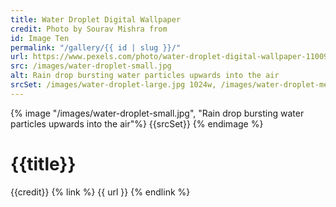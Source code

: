 ```yaml
---
title: Water Droplet Digital Wallpaper
credit: Photo by Sourav Mishra from
id: Image Ten
permalink: "/gallery/{{ id | slug }}/"
url: https://www.pexels.com/photo/water-droplet-digital-wallpaper-1100946/
src: /images/water-droplet-small.jpg
alt: Rain drop bursting water particles upwards into the air
srcSet: /images/water-droplet-large.jpg 1024w, /images/water-droplet-med.jpg 640w, /images/water-droplet-small.jpg 320w
---
```


{% image "/images/water-droplet-small.jpg", "Rain drop bursting water particles upwards into the air"%}
{{srcSet}}
{% endimage %}

# {{title}}

{{credit}} {% link %} {{ url }} {% endlink %}